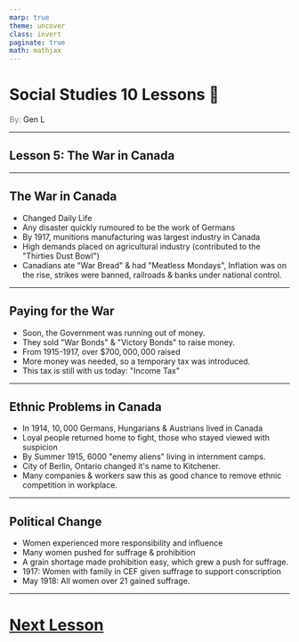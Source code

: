 ```yaml
---
marp: true
theme: uncover
class: invert
paginate: true
math: mathjax
---
```


# <!--fit-->Social Studies 10 Lessons :book:

<span style="color:grey">By:</span> Gen L

<!--_footer: In partnership with Hyperion University, 2023-->

---

## Lesson 5: The War in Canada

---

## The War in Canada

* Changed Daily Life
* Any disaster quickly rumoured to be the work of Germans
* By 1917, munitions manufacturing was largest industry in Canada
* High demands placed on agricultural industry (contributed to the "Thirties Dust Bowl")
* Canadians ate "War Bread" & had "Meatless Mondays", Inflation was on the rise, strikes were banned, railroads & banks under national control.

---

## Paying for the War

* Soon, the Government was running out of money.
* They sold "War Bonds" & "Victory Bonds" to raise money.
* From 1915-1917, over $\$700,000,000$ raised
* More money was needed, so a temporary tax was introduced.
* This tax is still with us today: "Income Tax"

---

## Ethnic Problems in Canada

* In 1914, $10,000$ Germans, Hungarians & Austrians lived in Canada
* Loyal people returned home to fight, those who stayed viewed with suspicion
* By Summer 1915, $6000$ "enemy aliens" living in internment camps.
* City of Berlin, Ontario changed it's name to Kitchener.
* Many companies & workers saw this as good chance to remove ethnic competition in workplace.

---

## Political Change

* Women experienced more responsibility and influence
* Many women pushed for suffrage & prohibition
* A grain shortage made prohibition easy, which grew a push for suffrage.
* 1917: Women with family in CEF given suffrage to support conscription
* May 1918: All women over 21 gained suffrage.

---

# [Next Lesson <i class="fa-solid fa-circle-arrow-right"></i>](Lesson%206%20(Key%20Battles%20of%20WWI).html) 

<link rel="stylesheet" href="https://cdnjs.cloudflare.com/ajax/libs/font-awesome/6.3.0/css/all.min.css">